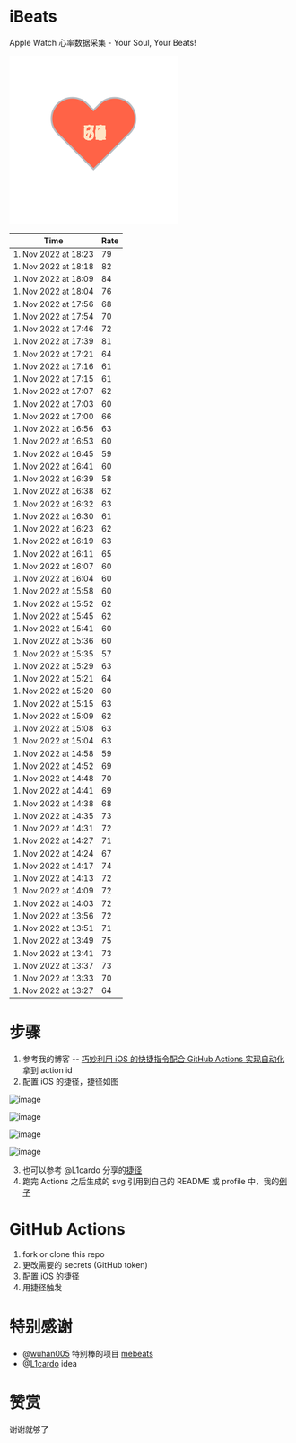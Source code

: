 # iBeats
Apple Watch 心率数据采集 - Your Soul, Your Beats!

![](./files/heart.svg)

<!--START_SECTION:my_heart_rate-->
| Time | Rate | 
 | ---- | ---- | 
| 1. Nov 2022 at 18:23 | 79 |
| 1. Nov 2022 at 18:18 | 82 |
| 1. Nov 2022 at 18:09 | 84 |
| 1. Nov 2022 at 18:04 | 76 |
| 1. Nov 2022 at 17:56 | 68 |
| 1. Nov 2022 at 17:54 | 70 |
| 1. Nov 2022 at 17:46 | 72 |
| 1. Nov 2022 at 17:39 | 81 |
| 1. Nov 2022 at 17:21 | 64 |
| 1. Nov 2022 at 17:16 | 61 |
| 1. Nov 2022 at 17:15 | 61 |
| 1. Nov 2022 at 17:07 | 62 |
| 1. Nov 2022 at 17:03 | 60 |
| 1. Nov 2022 at 17:00 | 66 |
| 1. Nov 2022 at 16:56 | 63 |
| 1. Nov 2022 at 16:53 | 60 |
| 1. Nov 2022 at 16:45 | 59 |
| 1. Nov 2022 at 16:41 | 60 |
| 1. Nov 2022 at 16:39 | 58 |
| 1. Nov 2022 at 16:38 | 62 |
| 1. Nov 2022 at 16:32 | 63 |
| 1. Nov 2022 at 16:30 | 61 |
| 1. Nov 2022 at 16:23 | 62 |
| 1. Nov 2022 at 16:19 | 63 |
| 1. Nov 2022 at 16:11 | 65 |
| 1. Nov 2022 at 16:07 | 60 |
| 1. Nov 2022 at 16:04 | 60 |
| 1. Nov 2022 at 15:58 | 60 |
| 1. Nov 2022 at 15:52 | 62 |
| 1. Nov 2022 at 15:45 | 62 |
| 1. Nov 2022 at 15:41 | 60 |
| 1. Nov 2022 at 15:36 | 60 |
| 1. Nov 2022 at 15:35 | 57 |
| 1. Nov 2022 at 15:29 | 63 |
| 1. Nov 2022 at 15:21 | 64 |
| 1. Nov 2022 at 15:20 | 60 |
| 1. Nov 2022 at 15:15 | 63 |
| 1. Nov 2022 at 15:09 | 62 |
| 1. Nov 2022 at 15:08 | 63 |
| 1. Nov 2022 at 15:04 | 63 |
| 1. Nov 2022 at 14:58 | 59 |
| 1. Nov 2022 at 14:52 | 69 |
| 1. Nov 2022 at 14:48 | 70 |
| 1. Nov 2022 at 14:41 | 69 |
| 1. Nov 2022 at 14:38 | 68 |
| 1. Nov 2022 at 14:35 | 73 |
| 1. Nov 2022 at 14:31 | 72 |
| 1. Nov 2022 at 14:27 | 71 |
| 1. Nov 2022 at 14:24 | 67 |
| 1. Nov 2022 at 14:17 | 74 |
| 1. Nov 2022 at 14:13 | 72 |
| 1. Nov 2022 at 14:09 | 72 |
| 1. Nov 2022 at 14:03 | 72 |
| 1. Nov 2022 at 13:56 | 72 |
| 1. Nov 2022 at 13:51 | 71 |
| 1. Nov 2022 at 13:49 | 75 |
| 1. Nov 2022 at 13:41 | 73 |
| 1. Nov 2022 at 13:37 | 73 |
| 1. Nov 2022 at 13:33 | 70 |
| 1. Nov 2022 at 13:27 | 64 |

<!--END_SECTION:my_heart_rate-->

# 步骤
1. 参考我的博客 -- [巧妙利用 iOS 的快捷指令配合 GitHub Actions 实现自动化](https://github.com/yihong0618/gitblog/issues/198) 拿到 action id
2. 配置 iOS 的捷径，捷径如图

![image](https://user-images.githubusercontent.com/15976103/122154218-0db0b480-ce97-11eb-93bb-5aec07c558dc.png)

![image](https://user-images.githubusercontent.com/15976103/122154236-186b4980-ce97-11eb-8e4b-70551a0391ae.png)

![image](https://user-images.githubusercontent.com/15976103/122154268-2d47dd00-ce97-11eb-902e-3acf292265a9.png)

![image](https://user-images.githubusercontent.com/15976103/122174055-fa144680-ceb4-11eb-9be2-3eb83cd516f7.png)

3. 也可以参考 @L1cardo 分享的[捷径](https://www.icloud.com/shortcuts/6ab6047b459c41ad822ad6b94b1c03d4)
4. 跑完 Actions 之后生成的 svg 引用到自己的 README 或 profile 中，我的[例子](https://github.com/yihong0618) 

# GitHub Actions

1. fork or clone this repo
2. 更改需要的 secrets (GitHub token)
3. 配置 iOS 的捷径
4. 用捷径触发

# 特别感谢
- @[wuhan005](https://github.com/wuhan005) 特别棒的项目 [mebeats](https://github.com/wuhan005/mebeats)
- @[L1cardo](https://github.com/L1cardo) idea

# 赞赏
谢谢就够了

